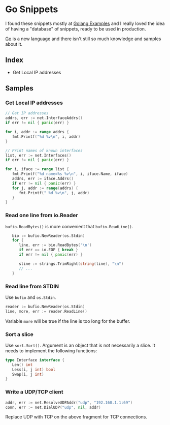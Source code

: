 Go Snippets
===========

I found these snippets mostly at [Golang Examples](http://golang-examples.tumblr.com/)
and I really loved the idea of having a "database" of snippets, ready to be used in
production.

[Go](http://golang.org/) is a new language and there isn't still so much knowledge
and samples about it.

## Index

- Get Local IP addresses


## Samples

### Get Local IP addresses

```Go
// Get IP addresses
addrs, err := net.InterfaceAddrs()
if err != nil { panic(err) }

for i, addr := range addrs {
   fmt.Printf("%d %v\n", i, addr)
}

// Print names of known interfaces
list, err := net.Interfaces()
if err != nil { panic(err) }

for i, iface := range list {
   fmt.Printf("%d name=%s %v\n", i, iface.Name, iface)
   addrs, err := iface.Addrs()
   if err != nil { panic(err) }
   for j, addr := range(addrs) {
      fmt.Printf(" %d %v\n", j, addr)
   }
}
```

### Read one line from io.Reader

`bufio.ReadBytes()` is more convenient that `bufio.ReadLine()`.

```Go
   bio := bufio.NewReader(os.Stdin)
   for {
      line, err := bio.ReadBytes('\n')
      if err == io.EOF { break }
      if err != nil { panic(err) }

      sline := strings.TrimRight(string(line), "\n")
      // ...
   }
```

### Read line from STDIN

Use `bufio` and `os.Stdin`.

```Go
reader := bufio.NewReader(os.Stdin)
line, more, err := reader.ReadLine()
```

Variable `more` will be true if the line is too long for the buffer.

### Sort a slice

Use `sort.Sort()`.  Argument is an object that is not necessarily a slice.
It needs to implement the following functions:

```Go
type Interface interface {
   Len() int
   Less(i, j int) bool
   Swap(i, j int)
}
```

### Write a UDP/TCP client

```Go
addr, err := net.ResolveUDPAddr("udp", "192.168.1.1:69")
conn, err := net.DialUDP("udp", nil, addr)
```

Replace UDP with TCP on the above fragment for TCP connections.

